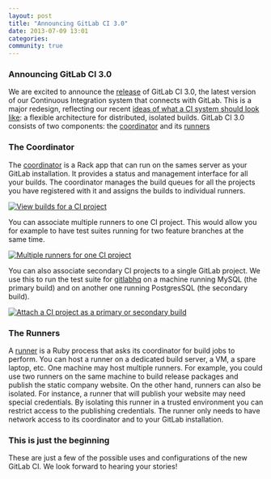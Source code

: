 ```yaml
---
layout: post
title: "Announcing GitLab CI 3.0"
date: 2013-07-09 13:01
categories:
community: true
---
```


### Announcing GitLab CI 3.0

We are excited to announce the [release](https://twitter.com/gitlab/status/353214946978459648) of GitLab CI 3.0, the latest version of our Continuous Integration system that connects with GitLab.
This is a major redesign, reflecting our recent [ideas of what a CI system should look like](/2013/06/20/integrating-gitlab-ci-with-gitlab): a flexible architecture for distributed, isolated builds.
GitLab CI 3.0 consists of two components: the [coordinator](https://github.com/gitlabhq/gitlab-ci) and its [runners](https://github.com/gitlabhq/gitlab-ci-runner)

<!-- more -->

### The Coordinator
The [coordinator](https://github.com/gitlabhq/gitlab-ci) is a Rack app that can run on the sames server as your GitLab installation.
It provides a status and management interface for all your builds.
The coordinator manages the build queues for all the projects you have registered with it and assigns the builds to individual runners.

[![View builds for a CI project](/images/ci_3_0/gitlab_ci_3.0_overview.png)](/images/ci_3_0/gitlab_ci_3.0_overview.png)

You can associate multiple runners to one CI project.
This would allow you for example to have test suites running for two feature branches at the same time.

[![Multiple runners for one CI project](/images/ci_3_0/gitlab_ci_3.0_multiple_runners.png)](/images/ci_3_0/gitlab_ci_3.0_multiple_runners.png)

You can also associate secondary CI projects to a single GitLab project. We use this to run the test suite for [gitlabhq](https://github.com/gitlabhq/gitlabhq) on a machine running MySQL (the primary build) and on another one running PostgresSQL (the secondary build).

[![Attach a CI project as a primary or secondary build](/images/ci_3_0/gitlab_ci_3.0_multiple_projects.png)](/images/ci_3_0/gitlab_ci_3.0_multiple_projects.png)

### The Runners
A [runner](https://github.com/gitlabhq/gitlab-ci-runner) is a Ruby process that asks its coordinator for build jobs to perform.
You can host a runner on a dedicated build server, a VM, a spare laptop, etc.
One machine may host multiple runners.
For example, you could use two runners on the same machine to build release packages and publish the static company website.
On the other hand, runners can also be isolated.
For instance, a runner that will publish your website may need special credentials.
By isolating this runner in a trusted environment you can restrict access to the publishing credentials.
The runner only needs to have network access to its coordinator and to your GitLab installation.

### This is just the beginning
These are just a few of the possible uses and configurations of the new GitLab CI.
We look forward to hearing your stories!
